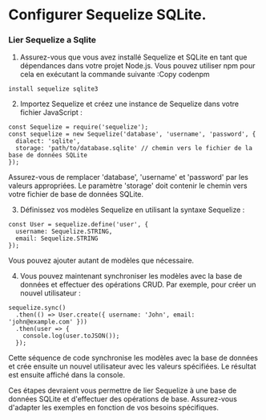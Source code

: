 # Configurer Sequelize SQLite.

### Lier Sequelize a Sqlite


1. Assurez-vous que vous avez installé Sequelize et SQLite en tant que dépendances dans votre projet Node.js. Vous pouvez utiliser npm pour cela en exécutant la commande suivante :Copy codenpm 
```
install sequelize sqlite3
```


2. Importez Sequelize et créez une instance de Sequelize dans votre fichier JavaScript :
```
const Sequelize = require('sequelize');
const sequelize = new Sequelize('database', 'username', 'password', {
  dialect: 'sqlite',
  storage: 'path/to/database.sqlite' // chemin vers le fichier de la base de données SQLite
});
```
Assurez-vous de remplacer 'database', 'username' et 'password' par les valeurs appropriées. Le paramètre 'storage' doit contenir le chemin vers votre fichier de base de données SQLite.

3. Définissez vos modèles Sequelize en utilisant la syntaxe Sequelize :
```
const User = sequelize.define('user', {
  username: Sequelize.STRING,
  email: Sequelize.STRING
});
```

Vous pouvez ajouter autant de modèles que nécessaire.

4. Vous pouvez maintenant synchroniser les modèles avec la base de données et effectuer des opérations CRUD. Par exemple, pour créer un nouvel utilisateur :
```
sequelize.sync()
  .then(() => User.create({ username: 'John', email: 'john@example.com' }))
  .then(user => {
    console.log(user.toJSON());
  });
```

Cette séquence de code synchronise les modèles avec la base de données et crée ensuite un nouvel utilisateur avec les valeurs spécifiées. Le résultat est ensuite affiché dans la console.

Ces étapes devraient vous permettre de lier Sequelize à une base de données SQLite et d'effectuer des opérations de base. Assurez-vous d'adapter les exemples en fonction de vos besoins spécifiques.

